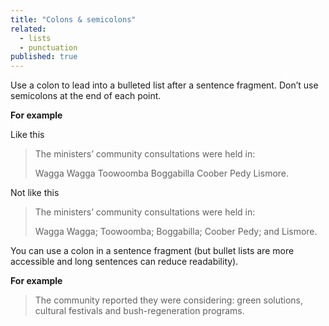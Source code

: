 ```yaml
---
title: "Colons & semicolons"
related: 
  - lists
  - punctuation
published: true
---
```


Use a colon to lead into a bulleted list after a sentence fragment. Don’t use semicolons at the end of each point.

**For example**

Like this

> The ministers’ community consultations were held in: 
> 
> Wagga Wagga
> Toowoomba
> Boggabilla
> Coober Pedy
> Lismore.

Not like this

> The ministers’ community consultations were held in:
>
> Wagga Wagga;
> Toowoomba;
> Boggabilla;
> Coober Pedy; and
> Lismore.

You can use a colon in a sentence fragment (but bullet lists are more accessible and long sentences can reduce readability).

**For example**

> The community reported they were considering: green solutions, cultural festivals and bush-regeneration programs.
